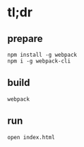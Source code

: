 # tl;dr

## prepare

    npm install -g webpack
    npm i -g webpack-cli 

## build

    webpack

## run
 
    open index.html
    